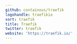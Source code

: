 ```yaml
---
github: containous/traefik
logohandle: traefikio
sort: traefik
title: Traefik
twitter: traefik
website: 'https://traefik.io/'
---
```

